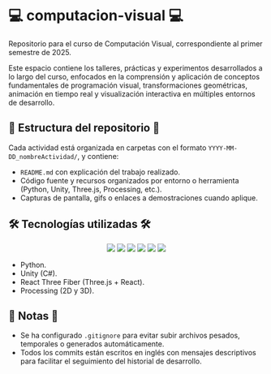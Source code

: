 # 💻 computacion-visual 💻

Repositorio para el curso de Computación Visual, correspondiente al primer semestre de 2025.

Este espacio contiene los talleres, prácticas y experimentos desarrollados a lo largo del curso, enfocados en la comprensión y aplicación de conceptos fundamentales de programación visual, transformaciones geométricas, animación en tiempo real y visualización interactiva en múltiples entornos de desarrollo.



## 📂  Estructura del repositorio 📂

Cada actividad está organizada en carpetas con el formato `YYYY-MM-DD_nombreActividad/`, y contiene:

- `README.md` con explicación del trabajo realizado.
- Código fuente y recursos organizados por entorno o herramienta (Python, Unity, Three.js, Processing, etc.).
- Capturas de pantalla, gifs o enlaces a demostraciones cuando aplique.

## 🛠️ Tecnologías utilizadas 🛠️

<div align="center">
  
  <img src="https://img.shields.io/badge/Python-3776AB?style=for-the-badge&logo=python&logoColor=white">
  <img src="https://img.shields.io/badge/Unity-100000?style=for-the-badge&logo=unity&logoColor=white">
  <img src="https://img.shields.io/badge/C%23-239120?style=for-the-badge&logo=c-sharp&logoColor=white">
  <img src="https://img.shields.io/badge/Three.js-000000?style=for-the-badge&logo=three.js&logoColor=white">
  <img src="https://img.shields.io/badge/React-20232A?style=for-the-badge&logo=react&logoColor=61DAFB">
  <img src="https://img.shields.io/badge/Processing-006699?style=for-the-badge&logo=processing-foundation&logoColor=white">

</div>


- Python.
- Unity (C#).
- React Three Fiber (Three.js + React).
- Processing (2D y 3D).

## 🚧 Notas 🚧

- Se ha configurado `.gitignore` para evitar subir archivos pesados, temporales o generados automáticamente.
- Todos los commits están escritos en inglés con mensajes descriptivos para facilitar el seguimiento del historial de desarrollo.
